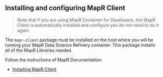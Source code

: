 ## Installing and configuring MapR Client


> Note that if you are using MapR Container for Developers, the MapR Client is automatically installed and configure you do not need to do it again.

The `mapr-client` package must be installed on the host where you will be running your MapR Data Science Refinery container. 
This package installs all of the MapR Libraries needed.

Follow the instructions of MapR Documentation:

* [Installing MapR Client](https://maprdocs.mapr.com/home/AdvancedInstallation/SettingUptheClient-install-mapr-client.html)
